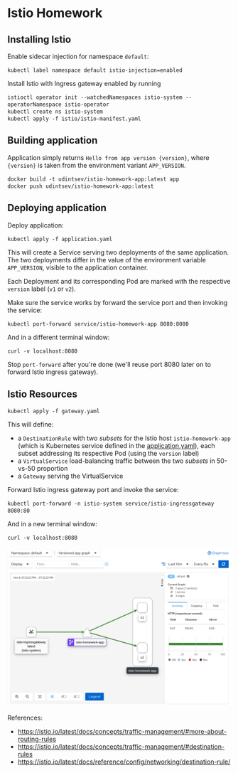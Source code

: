 # Istio Homework

## Installing Istio

Enable sidecar injection for namespace `default`:
```
kubectl label namespace default istio-injection=enabled
```

Install Istio with Ingress gateway enabled by running

```
istioctl operator init --watchedNamespaces istio-system --operatorNamespace istio-operator
kubectl create ns istio-system
kubectl apply -f istio/istio-manifest.yaml
```

## Building application

Application simply returns `Hello from app version {version}`, where `{version}` is 
taken from the environment variant `APP_VERSION`.

```shell script
docker build -t udintsev/istio-homework-app:latest app
docker push udintsev/istio-homework-app:latest
```

## Deploying application

Deploy application:

```shell script
kubectl apply -f application.yaml
```

This will create a Service serving two deployments of the same application.
The two deployments differ in the value of the environment variable `APP_VERSION`,
visible to the application container.

Each Deployment and its corresponding Pod are marked with the respective `version` label (`v1` or `v2`).

Make sure the service works by forward the service port and then invoking the service:

```shell script
kubectl port-forward service/istio-homework-app 8080:8080
```

And in a different terminal window:

```shell script
curl -v localhost:8080
```

Stop `port-forward` after you're done (we'll reuse port 8080 later on to forward Istio ingress gateway).

## Istio Resources

```shell script
kubectl apply -f gateway.yaml
```

This will define:

* a `DestinationRule` with two _subsets_ for the Istio host `istio-homework-app` (which is Kubernetes service
defined in the [application.yaml](application.yaml)), each subset addressing its respective
Pod (using the `version` label)
* a `VirtualService` load-balancing traffic between the two _subsets_ in 50-vs-50 proportion
* a `Gateway` serving the VirtualService

Forward Istio ingress gateway port and invoke the service:

```shell script
kubectl port-forward -n istio-system service/istio-ingressgateway 8080:80
```

And in a new terminal window:

```
curl -v localhost:8080
```

![Load balancing map](kiali-map.png)

References:
* https://istio.io/latest/docs/concepts/traffic-management/#more-about-routing-rules
* https://istio.io/latest/docs/concepts/traffic-management/#destination-rules
* https://istio.io/latest/docs/reference/config/networking/destination-rule/
